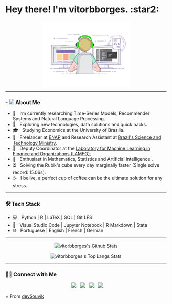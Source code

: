 <h1> Hey there! I'm vitorbborges. :star2: </h1> 
<p align="center">
<img align="center" alt="GIF" src="https://github.com/devSouvik/devSouvik/blob/master/gif3.gif?raw=true" width="275"/>
<p/>

-----

<h3> - <img src="https://media.giphy.com/media/WUlplcMpOCEmTGBtBW/giphy.gif" width="30">  About Me </h3>

- 🔭 &nbsp; I’m currently researching Time-Series Models, Recommender Systems and Natural Language Processing.
- 🤔 &nbsp; Exploring new technologies, data solutions and quick hacks.
- 🎓 &nbsp; Studying Economics at the University of Brasilia.
- 💼 &nbsp; Freelancer at [ENAP](https://enap.gov.br/pt/) and Research Assistant at [Brazil's Science and Technology Ministry](https://www.convergenciadigital.com.br/Gestao/Sem-orcamento%2C-MCTI-usa-inteligencia-artificial-para-captar-dinheiro-59425.html?UserActiveTemplate=mobile).
- 🔎 &nbsp; Deputy Coordinator at the [Laboratory for Machine Learning in Finance and Organizations (LAMFO).](https://github.com/lamfo-unb)
- 🌱 &nbsp; Enthusiast in Mathematics, Statistics and Artificial Intelligence .
- ⏳  &nbsp;  Solving the Rubik's cube every day marginally faster (Single solve record: 15.06s).
- ☕ &nbsp; I belive, a perfect cup of coffee can be the ultimate solution for any stress.

-----

<h3>🛠 Tech Stack</h3>

- 💻 &nbsp; Python | R | LaTeX | SQL | Git LFS
- 🔧 &nbsp; Visual Studio Code | Jupyter Notebook | R Markdown | Stata
- 🌐 &nbsp; Portuguese | English | French | German

-----

<p align="center">

<img align="center" src="https://github-readme-stats.vercel.app/api?username=vitorbborges&include_all_commits=true&count_private=true&show_icons=true&hide=contribs,prs&theme=algolia" alt="vitorbborges's Github Stats">
</p>

<p align="center">
<img align="center" src="https://github-readme-stats.vercel.app/api/top-langs/?username=vitorbborges&layout=compact&hide=HTML&theme=algolia" alt="vitorbborges's Top Langs Stats">
</p>

-----

<h3> 🤝🏻 Connect with Me </h3>

<p align="center">
&nbsp; <a href="https://twitter.com/bandeira_borges" target="_blank" rel="noopener noreferrer"><img src="https://img.icons8.com/plasticine/100/000000/twitter.png" width="50" /></a>  
&nbsp; <a href="https://www.instagram.com/vitor_borges1/?hl=pt" target="_blank" rel="noopener noreferrer"><img src="https://img.icons8.com/plasticine/100/000000/instagram-new.png" width="50" /></a>  
&nbsp; <a href="https://www.linkedin.com/in/v%C3%ADtor-bandeira-borges/" target="_blank" rel="noopener noreferrer"><img src="https://img.icons8.com/plasticine/100/000000/linkedin.png" width="50" /></a>
&nbsp; <a href="mailto:vitorbborges31@gmail.com" target="_blank" rel="noopener noreferrer"><img src="https://img.icons8.com/plasticine/100/000000/gmail.png"  width="50" /></a>
</p>

⭐️ From [devSouvik](https://github.com/devSouvik)

